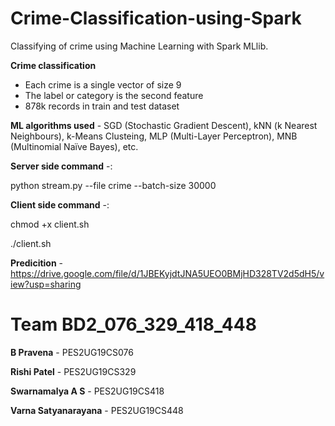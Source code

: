 # Crime-Classification-using-Spark
Classifying of crime using Machine Learning with Spark MLlib.

**Crime classification** 
- Each crime is a single vector of size 9
- The label or category is the second feature
- 878k records in train and test dataset

**ML algorithms used** - SGD (Stochastic Gradient Descent), kNN (k Nearest Neighbours), k-Means Clusteing, MLP (Multi-Layer Perceptron), MNB (Multinomial Naïve Bayes), etc.  

**Server side command** -:

python stream.py --file crime --batch-size 30000



**Client side command** -:

chmod +x client.sh

./client.sh

**Predicition** - https://drive.google.com/file/d/1JBEKyjdtJNA5UEO0BMjHD328TV2d5dH5/view?usp=sharing


# Team BD2_076_329_418_448

**B Pravena** - PES2UG19CS076

**Rishi Patel** - PES2UG19CS329

**Swarnamalya A S** - PES2UG19CS418

**Varna Satyanarayana** - PES2UG19CS448
